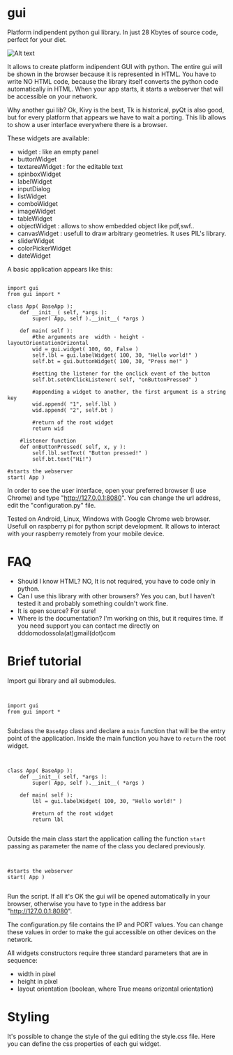 gui
===
Platform indipendent python gui library. In just 28 Kbytes of source code, perfect for your diet.

![Alt text](https://raw.githubusercontent.com/dddomodossola/gui/master/screenshot.png "Widgets overview")

It allows to create platform indipendent GUI with python. The entire gui will be shown in the browser because it is represented in HTML. You have to write NO HTML code, because the library itself converts the python code automatically in HTML. When your app starts, it starts a webserver that will be accessible on your network.

Why another gui lib?
Ok, Kivy is the best, Tk is historical, pyQt is also good, but for every platform that appears we have to wait a porting. This lib allows to show a user interface everywhere there is a browser.

These widgets are available:
- widget : like an empty panel
- buttonWidget
- textareaWidget : for the editable text
- spinboxWidget
- labelWidget
- inputDialog
- listWidget
- comboWidget
- imageWidget
- tableWidget
- objectWidget : allows to show embedded object like pdf,swf..
- canvasWidget : usefull to draw arbitrary geometries. It uses PIL's library.
- sliderWidget
- colorPickerWidget
- dateWidget

A basic application appears like this:

<pre><code>
import gui
from gui import *

class App( BaseApp ):
	def __init__( self, *args ):
		super( App, self ).__init__( *args )
		
	def main( self ):
		#the arguments are	width - height - layoutOrientationOrizontal
		wid = gui.widget( 100, 60, False )
		self.lbl = gui.labelWidget( 100, 30, "Hello world!" )
		self.bt = gui.buttonWidget( 100, 30, "Press me!" )
			
		#setting the listener for the onclick event of the button
		self.bt.setOnClickListener( self, "onButtonPressed" )
			
		#appending a widget to another, the first argument is a string key
		wid.append( "1", self.lbl )
		wid.append( "2", self.bt )
			
		#return of the root widget
		return wid
	
	#listener function
	def onButtonPressed( self, x, y ):
		self.lbl.setText( "Button pressed!" )
		self.bt.text("Hi!")

#starts the webserver	
start( App )
</code></pre>

In order to see the user interface, open your preferred browser (I use Chrome) and type "http://127.0.0.1:8080".
You can change the url address, edit the "configuration.py" file.

Tested on Android, Linux, Windows with Google Chrome web browser.
Usefull on raspberry pi for python script development. It allows to interact with your raspberry remotely from your mobile device.

FAQ
===
- Should I know HTML? NO, It is not required, you have to code only in python.
- Can I use this library with other browsers? Yes you can, but I haven't tested it and probably something couldn't work fine.
- It is open source? For sure!
- Where is the documentation? I'm working on this, but it requires time. If you need support you can contact me directly on dddomodossola(at)gmail(dot)com


Brief tutorial
===
Import gui library and all submodules.

<pre><code>

import gui
from gui import *

</code></pre>


Subclass the <code>BaseApp</code> class and declare a <code>main</code> function that will be the entry point of the application. Inside the main function you have to <code>return</code> the root widget.

<pre><code>

class App( BaseApp ):
	def __init__( self, *args ):
		super( App, self ).__init__( *args )
		
	def main( self ):
		lbl = gui.labelWidget( 100, 30, "Hello world!" )
		
		#return of the root widget
		return lbl

</code></pre>


Outside the main class start the application calling the function <code>start</code> passing as parameter the name of the class you declared previously.

<pre><code>

#starts the webserver	
start( App )

</code></pre>

Run the script. If all it's OK the gui will be opened automatically in your browser, otherwise you have to type in the address bar "http://127.0.0.1:8080".

The configuration.py file contains the IP and PORT values. You can change these values in order to make the gui accessible on other devices on the network.


All widgets constructors require three standard parameters that are in sequence:
- width in pixel
- height in pixel
- layout orientation (boolean, where True means orizontal orientation)


Styling
===
It's possible to change the style of the gui editing the style.css file. Here you can define the css properties of each gui widget.

